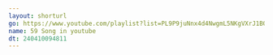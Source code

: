 ```yaml
---
layout: shorturl
go: https://www.youtube.com/playlist?list=PL9P9juNnx4d4NwgmL5NKgVXrJ1BQFn8qW
name: 59 Song in youtube
dt: 240410094811
---
```


